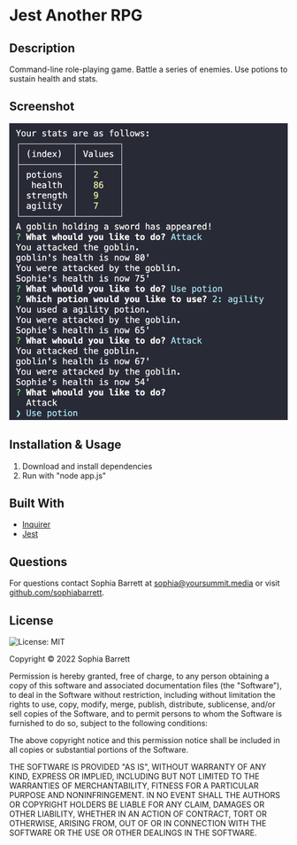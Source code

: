 # Jest Another RPG

## Description
Command-line role-playing game. Battle a series of enemies. Use potions to sustain health and stats.

## Screenshot
![screenshot](./screenshot.png)

## Installation & Usage
1. Download and install dependencies
2. Run with "node app.js"

## Built With
- [Inquirer](https://www.npmjs.com/package/inquirer)
- [Jest](https://www.npmjs.com/package/jest)

## Questions
For questions contact Sophia Barrett at [sophia@yoursummit.media](mailto:sophia@yoursummit.media) or visit [github.com/sophiabarrett](https://github.com/sophiabarrett).

## License
![License: MIT](https://img.shields.io/badge/License-MIT-yellow.svg)

Copyright © 2022 Sophia Barrett

Permission is hereby granted, free of charge, to any person obtaining a copy
of this software and associated documentation files (the "Software"), to deal
in the Software without restriction, including without limitation the rights
to use, copy, modify, merge, publish, distribute, sublicense, and/or sell
copies of the Software, and to permit persons to whom the Software is
furnished to do so, subject to the following conditions:

The above copyright notice and this permission notice shall be included in all
copies or substantial portions of the Software.

THE SOFTWARE IS PROVIDED "AS IS", WITHOUT WARRANTY OF ANY KIND, EXPRESS OR
IMPLIED, INCLUDING BUT NOT LIMITED TO THE WARRANTIES OF MERCHANTABILITY,
FITNESS FOR A PARTICULAR PURPOSE AND NONINFRINGEMENT. IN NO EVENT SHALL THE
AUTHORS OR COPYRIGHT HOLDERS BE LIABLE FOR ANY CLAIM, DAMAGES OR OTHER
LIABILITY, WHETHER IN AN ACTION OF CONTRACT, TORT OR OTHERWISE, ARISING FROM,
OUT OF OR IN CONNECTION WITH THE SOFTWARE OR THE USE OR OTHER DEALINGS IN THE
SOFTWARE.
